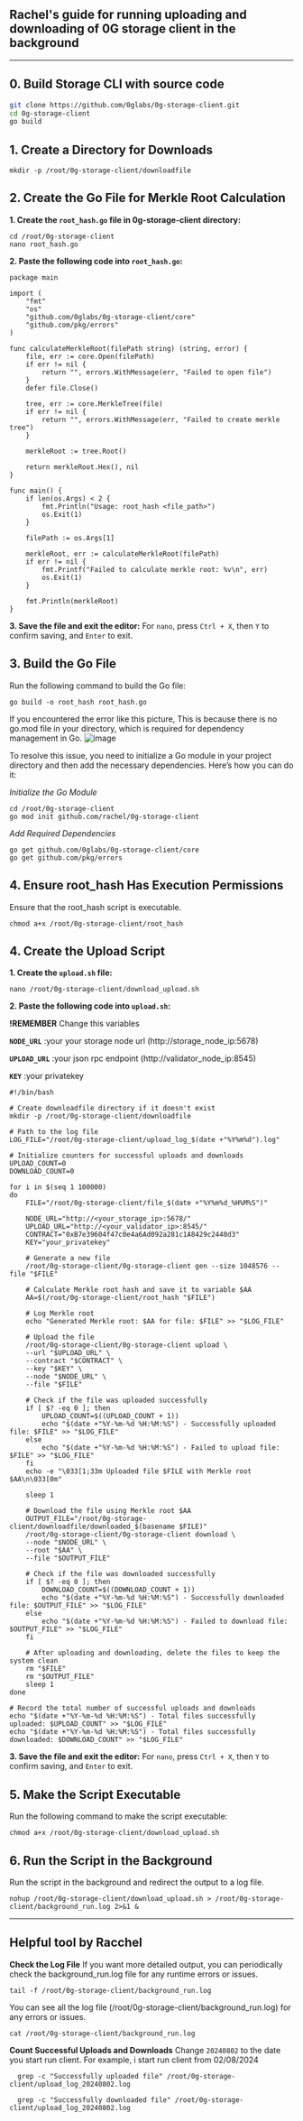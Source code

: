 ## Rachel's guide for running uploading and downloading of 0G storage client in the background



-----------------------------------------------------------------

## 0. Build Storage CLI with source code
 ```bash
git clone https://github.com/0glabs/0g-storage-client.git
cd 0g-storage-client
go build
 ```


## 1. Create a Directory for Downloads
    
    mkdir -p /root/0g-storage-client/downloadfile
    

## 2. Create the Go File for Merkle Root Calculation

**1. Create the `root_hash.go` file in 0g-storage-client directory:**
        
    cd /root/0g-storage-client
    nano root_hash.go

**2. Paste the following code into `root_hash.go`:**
```
package main

import (
    "fmt"
    "os"
    "github.com/0glabs/0g-storage-client/core"
    "github.com/pkg/errors"
)

func calculateMerkleRoot(filePath string) (string, error) {
    file, err := core.Open(filePath)
    if err != nil {
        return "", errors.WithMessage(err, "Failed to open file")
    }
    defer file.Close()

    tree, err := core.MerkleTree(file)
    if err != nil {
        return "", errors.WithMessage(err, "Failed to create merkle tree")
    }

    merkleRoot := tree.Root()

    return merkleRoot.Hex(), nil
}

func main() {
    if len(os.Args) < 2 {
        fmt.Println("Usage: root_hash <file_path>")
        os.Exit(1)
    }

    filePath := os.Args[1]

    merkleRoot, err := calculateMerkleRoot(filePath)
    if err != nil {
        fmt.Printf("Failed to calculate merkle root: %v\n", err)
        os.Exit(1)
    }

    fmt.Println(merkleRoot)
}
```

**3. Save the file and exit the editor:**
   For `nano`, press `Ctrl + X`, then `Y` to confirm saving, and `Enter` to exit.

## 3. Build the Go File
Run the following command to build the Go file:

    go build -o root_hash root_hash.go

If you encountered the error like this picture, This is because there is no go.mod file in your directory, which is required for dependency management in Go.
![image](https://github.com/user-attachments/assets/f7963bda-2415-46f7-b4e0-815a0e4a141e)

To resolve this issue, you need to initialize a Go module in your project directory and then add the necessary dependencies. Here’s how you can do it:

*Initialize the Go Module*

    cd /root/0g-storage-client
    go mod init github.com/rachel/0g-storage-client

*Add Required Dependencies*

    go get github.com/0glabs/0g-storage-client/core
    go get github.com/pkg/errors

## 4. Ensure root_hash Has Execution Permissions
Ensure that the root_hash script is executable.

    chmod a+x /root/0g-storage-client/root_hash

## 4. Create the Upload Script

**1. Create the `upload.sh` file:**

    nano /root/0g-storage-client/download_upload.sh

**2. Paste the following code into `upload.sh`:**
 
 **!REMEMBER** Change this variables
 
 **`NODE_URL`**    :your your storage node url (http://storage_node_ip:5678)
 
 **`UPLOAD_URL`**  :your json rpc endpoint (http://validator_node_ip:8545)
 
 **`KEY`**         :your privatekey
```
#!/bin/bash

# Create downloadfile directory if it doesn't exist
mkdir -p /root/0g-storage-client/downloadfile

# Path to the log file
LOG_FILE="/root/0g-storage-client/upload_log_$(date +"%Y%m%d").log"

# Initialize counters for successful uploads and downloads
UPLOAD_COUNT=0
DOWNLOAD_COUNT=0

for i in $(seq 1 100000)
do
    FILE="/root/0g-storage-client/file_$(date +"%Y%m%d_%H%M%S")"

    NODE_URL="http://<your_storage_ip>:5678/"
    UPLOAD_URL="http://<your_validator_ip>:8545/"
    CONTRACT="0xB7e39604f47c0e4a6Ad092a281c1A8429c2440d3"
    KEY="your_privatekey"

    # Generate a new file
    /root/0g-storage-client/0g-storage-client gen --size 1048576 --file "$FILE"

    # Calculate Merkle root hash and save it to variable $AA
    AA=$(/root/0g-storage-client/root_hash "$FILE")

    # Log Merkle root
    echo "Generated Merkle root: $AA for file: $FILE" >> "$LOG_FILE"

    # Upload the file
    /root/0g-storage-client/0g-storage-client upload \
    --url "$UPLOAD_URL" \
    --contract "$CONTRACT" \
    --key "$KEY" \
    --node "$NODE_URL" \
    --file "$FILE"

    # Check if the file was uploaded successfully
    if [ $? -eq 0 ]; then
        UPLOAD_COUNT=$((UPLOAD_COUNT + 1))
        echo "$(date +"%Y-%m-%d %H:%M:%S") - Successfully uploaded file: $FILE" >> "$LOG_FILE"
    else
        echo "$(date +"%Y-%m-%d %H:%M:%S") - Failed to upload file: $FILE" >> "$LOG_FILE"
    fi
    echo -e "\033[1;33m Uploaded file $FILE with Merkle root $AA\n\033[0m"

    sleep 1

    # Download the file using Merkle root $AA
    OUTPUT_FILE="/root/0g-storage-client/downloadfile/downloaded_$(basename $FILE)"
    /root/0g-storage-client/0g-storage-client download \
    --node "$NODE_URL" \
    --root "$AA" \
    --file "$OUTPUT_FILE"

    # Check if the file was downloaded successfully
    if [ $? -eq 0 ]; then
        DOWNLOAD_COUNT=$((DOWNLOAD_COUNT + 1))
        echo "$(date +"%Y-%m-%d %H:%M:%S") - Successfully downloaded file: $OUTPUT_FILE" >> "$LOG_FILE"
    else
        echo "$(date +"%Y-%m-%d %H:%M:%S") - Failed to download file: $OUTPUT_FILE" >> "$LOG_FILE"
    fi

    # After uploading and downloading, delete the files to keep the system clean
    rm "$FILE"
    rm "$OUTPUT_FILE"
    sleep 1
done

# Record the total number of successful uploads and downloads
echo "$(date +"%Y-%m-%d %H:%M:%S") - Total files successfully uploaded: $UPLOAD_COUNT" >> "$LOG_FILE"
echo "$(date +"%Y-%m-%d %H:%M:%S") - Total files successfully downloaded: $DOWNLOAD_COUNT" >> "$LOG_FILE"
```

**3. Save the file and exit the editor:**
For `nano`, press `Ctrl + X`, then `Y` to confirm saving, and `Enter` to exit.

## 5. Make the Script Executable
Run the following command to make the script executable:

    chmod a+x /root/0g-storage-client/download_upload.sh

## 6. Run the Script in the Background
Run the script in the background and redirect the output to a log file.

    nohup /root/0g-storage-client/download_upload.sh > /root/0g-storage-client/background_run.log 2>&1 &

-----------------------------------------------------------------

## Helpful tool by Racchel
 
 **Check the Log File**
 If you want more detailed output, you can periodically check the background_run.log file for any runtime errors or issues.
 
    tail -f /root/0g-storage-client/background_run.log

You can see all the log file (/root/0g-storage-client/background_run.log) for any errors or issues. 

    cat /root/0g-storage-client/background_run.log

**Count Successful Uploads and Downloads**
Change `20240802` to the date you start run client.
For example, i start run client from 02/08/2024

      grep -c "Successfully uploaded file" /root/0g-storage-client/upload_log_20240802.log

      grep -c "Successfully downloaded file" /root/0g-storage-client/upload_log_20240802.log







   
